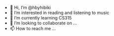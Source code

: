 - 👋 Hi, I’m @hbyhibiki
- 👀 I’m interested in reading and listening to music
- 🌱 I’m currently learning CS315
- 💞️ I’m looking to collaborate on ...
- 📫 How to reach me ...

<!---
hbyhibiki/hbyhibiki is a ✨ special ✨ repository because its `README.md` (this file) appears on your GitHub profile.
You can click the Preview link to take a look at your changes.
--->
